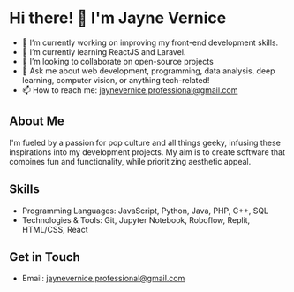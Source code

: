 <!---
- 👋 Hi, I’m @jaynevernice
- 👀 I’m interested in ...
- 🌱 I’m currently learning ...
- 💞️ I’m looking to collaborate on ...
- 📫 How to reach me ...

jaynevernice/jaynevernice is a ✨ special ✨ repository because its `README.md` (this file) appears on your GitHub profile.
You can click the Preview link to take a look at your changes.
--->


# Hi there! 👋 I'm Jayne Vernice

- 🔭 I’m currently working on improving my front-end development skills.
- 🌱 I’m currently learning ReactJS and Laravel.
- 👯 I’m looking to collaborate on open-source projects
- 💬 Ask me about web development, programming, data analysis, deep learning, computer vision, or anything tech-related!
- 📫 How to reach me: jaynevernice.professional@gmail.com

## About Me
I'm fueled by a passion for pop culture and all things geeky, infusing these inspirations into my development projects. My aim is to create software that combines fun and functionality, while prioritizing aesthetic appeal.

## Skills
- Programming Languages: JavaScript, Python, Java, PHP, C++, SQL
- Technologies & Tools: Git, Jupyter Notebook, Roboflow, Replit, HTML/CSS, React

<!---
## Projects
- [Project 1](Link)
- [Project 2](Link)
- [Project 3](Link)
--->

## Get in Touch
<!---
- LinkedIn: [Your LinkedIn Profile](Link)
- Twitter: [Your Twitter Profile](Link)
--->
- Email: [jaynevernice.professional@gmail.com](mailto:jaynevernice.professional@gmail.com)
